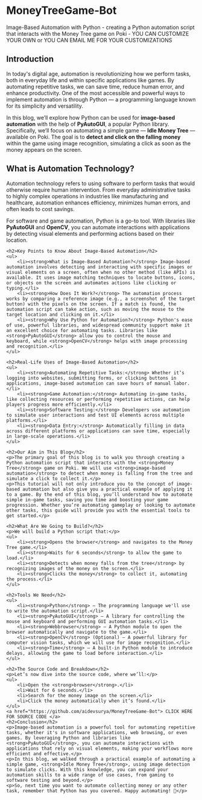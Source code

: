 # MoneyTreeGame-Bot
Image-Based Automation with Python - creating a Python automation script that interacts with the Money Tree game on Poki - YOU CAN CUSTOMIZE YOUR OWN or YOU CAN EMAIL ME FOR YOUR CUSTOMIZATIONS

<article>
    <h2>Introduction</h2>
    <p>In today's digital age, automation is revolutionizing how we perform tasks, both in everyday life and within specific applications like games. By automating repetitive tasks, we can save time, reduce human error, and enhance productivity. One of the most accessible and powerful ways to implement automation is through Python — a programming language known for its simplicity and versatility.</p>
    <p>In this blog, we’ll explore how Python can be used for <strong>image-based automation</strong> with the help of <strong>PyAutoGUI</strong>, a popular Python library. Specifically, we’ll focus on automating a simple game — <strong>Idle Money Tree</strong> — available on Poki. The goal is to <strong>detect and click on the falling money</strong> within the game using image recognition, simulating a click as soon as the money appears on the screen.</p>
    <h2>What is Automation Technology?</h2>
    <p>Automation technology refers to using software to perform tasks that would otherwise require human intervention. From everyday administrative tasks to highly complex operations in industries like manufacturing and healthcare, automation enhances efficiency, minimizes human errors, and often leads to cost savings.</p>
    <p>For software and game automation, Python is a go-to tool. With libraries like <strong>PyAutoGUI</strong> and <strong>OpenCV</strong>, you can automate interactions with applications by detecting visual elements and performing actions based on their location.</p>

    <h2>Key Points to Know About Image-Based Automation</h2>
    <ul>
        <li><strong>What is Image-Based Automation?</strong> Image-based automation involves detecting and interacting with specific images or visual elements on a screen, often when no other method (like APIs) is available. It uses image matching techniques to locate buttons, icons, or objects on the screen and automates actions like clicking or typing.</li>
        <li><strong>How Does It Work?</strong> The automation process works by comparing a reference image (e.g., a screenshot of the target button) with the pixels on the screen. If a match is found, the automation script can take action, such as moving the mouse to the target location and clicking on it.</li>
        <li><strong>Why Use Python for Automation?</strong> Python's ease of use, powerful libraries, and widespread community support make it an excellent choice for automating tasks. Libraries like <strong>PyAutoGUI</strong> allow you to control the mouse and keyboard, while <strong>OpenCV</strong> helps with image processing and recognition.</li>
    </ul>

    <h2>Real-Life Uses of Image-Based Automation</h2>
    <ul>
        <li><strong>Automating Repetitive Tasks:</strong> Whether it’s logging into websites, submitting forms, or clicking buttons in applications, image-based automation can save hours of manual labor.</li>
        <li><strong>Game Automation:</strong> Automating in-game tasks, like collecting resources or performing repetitive actions, can help players progress more efficiently.</li>
        <li><strong>Software Testing:</strong> Developers use automation to simulate user interactions and test UI elements across multiple platforms.</li>
        <li><strong>Data Entry:</strong> Automatically filling in data across different platforms or applications can save time, especially in large-scale operations.</li>
    </ul>

    <h2>Our Aim in This Blog</h2>
    <p>The primary goal of this blog is to walk you through creating a Python automation script that interacts with the <strong>Money Tree</strong> game on Poki. We will use <strong>image-based automation</strong> to detect when money is falling from the tree and simulate a click to collect it.</p>
    <p>This tutorial will not only introduce you to the concept of image-based automation but also give you a practical example of applying it to a game. By the end of this blog, you’ll understand how to automate simple in-game tasks, saving you time and boosting your game progression. Whether you’re automating gameplay or looking to automate other tasks, this guide will provide you with the essential tools to get started.</p>

    <h2>What Are We Going to Build?</h2>
    <p>We will build a Python script that:</p>
    <ul>
        <li><strong>Opens the browser</strong> and navigates to the Money Tree game.</li>
        <li><strong>Waits for 6 seconds</strong> to allow the game to load.</li>
        <li><strong>Detects when money falls from the tree</strong> by recognizing images of the money on the screen.</li>
        <li><strong>Clicks the money</strong> to collect it, automating the process.</li>
    </ul>

    <h2>Tools We Need</h2>
    <ul>
        <li><strong>Python</strong> – The programming language we'll use to write the automation script.</li>
        <li><strong>PyAutoGUI</strong> – A library for controlling the mouse and keyboard and performing GUI automation tasks.</li>
        <li><strong>Webbrowser</strong> – A Python module to open the browser automatically and navigate to the game.</li>
        <li><strong>OpenCV</strong> (Optional) – A powerful library for computer vision tasks, which we will use for image recognition.</li>
        <li><strong>Time</strong> – A built-in Python module to introduce delays, allowing the game to load before interaction.</li>
    </ul>

    <h2>The Source Code and Breakdown</h2>
    <p>Let’s now dive into the source code, where we’ll:</p>
    <ul>
        <li>Open the <strong>browser</strong>.</li>
        <li>Wait for 6 seconds.</li>
        <li>Search for the money image on the screen.</li>
        <li>Click the money automatically when it’s found.</li>
    </ul>
    <a href="https://github.com/aidevsurya/MoneyTreeGame-Bot"> CLICK HERE FOR SOURCE CODE </a>
    <h2>Conclusion</h2>
    <p>Image-based automation is a powerful tool for automating repetitive tasks, whether it's in software applications, web browsing, or even games. By leveraging Python and libraries like <strong>PyAutoGUI</strong>, you can automate interactions with applications that rely on visual elements, making your workflows more efficient and effective.</p>
    <p>In this blog, we walked through a practical example of automating a simple game, <strong>Idle Money Tree</strong>, using image detection to simulate clicks. With this knowledge, you can expand your automation skills to a wide range of use cases, from gaming to software testing and beyond.</p>
    <p>So, next time you want to automate collecting money or any other task, remember that Python has you covered. Happy automating! 🚀</p>
</article>
